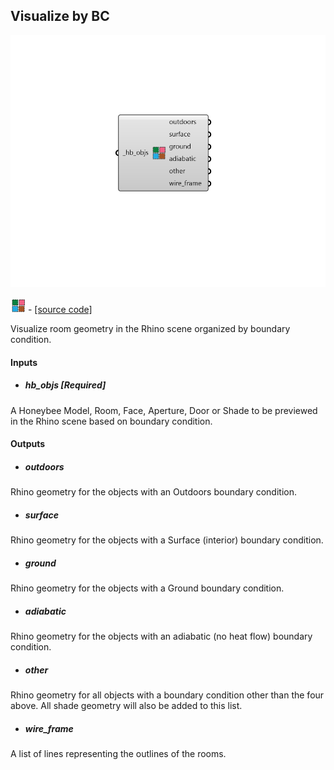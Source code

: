 ## Visualize by BC

![](../../images/components/Visualize_by_BC.png)

![](../../images/icons/Visualize_by_BC.png) - [[source code]](https://github.com/ladybug-tools/honeybee-grasshopper-core/blob/master/honeybee_grasshopper_core/src//HB%20Visualize%20by%20BC.py)


Visualize room geometry in the Rhino scene organized by boundary condition. 



#### Inputs
* ##### hb_objs [Required]
A Honeybee Model, Room, Face, Aperture, Door or Shade to be previewed in the Rhino scene based on boundary condition. 

#### Outputs
* ##### outdoors
Rhino geometry for the objects with an Outdoors boundary condition. 
* ##### surface
Rhino geometry for the objects with a Surface (interior) boundary condition. 
* ##### ground
Rhino geometry for the objects with a Ground boundary condition. 
* ##### adiabatic
Rhino geometry for the objects with an adiabatic (no heat flow) boundary condition. 
* ##### other
Rhino geometry for all objects with a boundary condition other than the four above. All shade geometry will also be added to this list. 
* ##### wire_frame
A list of lines representing the outlines of the rooms. 